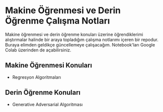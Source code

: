 # Makine Öğrenmesi ve Derin Öğrenme Çalışma Notları

Makine öğrenmesi ve derin öğrenme konuları üzerine öğrendiklerimi alıştırmalar halinde bir araya topladığım çalışma notlarımı içeren bir repodur. Buraya elimden
geldikçe güncellemeye çalışacağım. Notebook'ları Google Colab üzerinden de açabilirsiniz.

## Makine Öğrenmesi Konuları 

* Regresyon Algoritmaları


## Derin Öğrenme Konuları

* Generative Adversarial Algoritması
